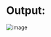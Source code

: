 # Output:
![image](https://user-images.githubusercontent.com/37442807/200044582-bbc0a1fc-2e95-4e32-971d-a8b33564dc9d.png)
